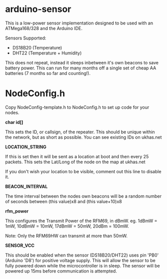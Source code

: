 arduino-sensor
==========

This is a low-power sensor implementation designed to be used with an ATMega168/328 and the Arduino IDE.

Sensors Supported:
* DS18B20 (Temperature)
* DHT22 (Temperature + Humidity)

This does not repeat, instead it sleeps inbetween it's own beacons to save battery power. This can run for many months off a single set of cheap AA batteries (7 months so far and counting!).


NodeConfig.h
======

Copy NodeConfig-template.h to NodeConfig.h to set up code for your nodes.

**char id[]**

This sets the ID, or callsign, of the repeater. This should be unique within the network, but as short as possible. You can see existing IDs on ukhas.net

**LOCATION_STRING**

If this is set then it will be sent as a location at boot and then every 25 packets. This sets the Lat/Long of the node on the map at ukhas.net

If you don't wish your location to be visible, comment out this line to disable it.

**BEACON_INTERVAL**

The time interval between the nodes own beacons will be a random number of seconds between (this value)x8 and (this value+10)x8

**rfm_power**

This configures the Transmit Power of the RFM69, in dBmW. eg. 1dBmW = 1mW, 10dBmW = 10mW, 17dBmW = 50mW, 20dBm = 100mW.

Note: Only the RFM69*H*W can transmit at more than 50mW.

**SENSOR_VCC**

This should be enabled when the sensor (DS18B20/DHT22) uses pin 'PB0' (Arduino 'D8') for positive voltage supply. This will allow the sensor to be fully powered down while the microcontroller is in sleep. The sensor will be powered up 15ms before communication is attempted.
